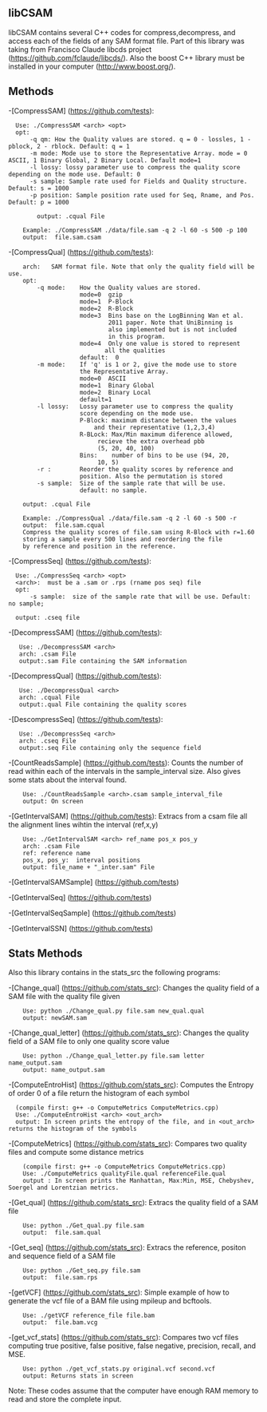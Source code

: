 ## libCSAM

libCSAM contains several C++ codes for compress,decompress, and 
access each of the fields of any SAM format file. Part of this library 
was taking from Francisco Claude libcds project 
(https://github.com/fclaude/libcds/). Also the boost C++ library must 
be installed in your computer (http://www.boost.org/).

## Methods

-[CompressSAM] (https://github.com/tests):

      Use: ./CompressSAM <arch> <opt>
      opt: 
          -q qm: How the Quality values are stored. q = 0 - lossles, 1 - pblock, 2 - rblock. Default: q = 1
          -m mode: Mode use to store the Representative Array. mode = 0 ASCII, 1 Binary Global, 2 Binary Local. Default mode=1
          -l lossy: lossy parameter use to compress the quality score depending on the mode use. Default: 0
          -s sample: Sample rate used for Fields and Quality structure. Default: s = 1000
          -p position: Sample position rate used for Seq, Rname, and Pos. Default: p = 1000
          
          	output: .cqual File

		Example: ./CompressSAM ./data/file.sam -q 2 -l 60 -s 500 -p 100
		output:  file.sam.csam
        

-[CompressQual] (https://github.com/tests):

		arch: 	SAM format file. Note that only the quality field will be use.
		opt: 
			-q mode: 	How the Quality values are stored. 
			  			mode=0 	gzip 
			  	 		mode=1 	P-Block  
			  	 		mode=2 	R-Block
 			  	 		mode=3 	Bins base on the LogBinning Wan et al.
 						       	2011 paper. Note that UniBinning is 
						       	also implemented but is not included 
						       	in this program.  
			   	 		mode=4 	Only one value is stored to represent
						       all the qualities  
			  	 		default:  0
			-m mode: 	If 'q' is 1 or 2, give the mode use to store
 						the Representative Array. 
				 		mode=0 	ASCII 
				 		mode=1 	Binary Global 
				 		mode=2 	Binary Local
				 		default=1
			-l lossy: 	Lossy parameter use to compress the quality
						score depending on the mode use. 
						P-Block: maximum distance between the values
							and their representative (1,2,3,4)
						R-BLock: Max/Min maximum diference allowed,
							 recieve the extra overhead pbb 
							 (5, 20, 40, 100) 
						Bins:    number of bins to be use (94, 20,
							 10, 5)
			-r :     	Reorder the quality scores by reference and
						position. Also the permutation is stored
			-s sample:  Size of the sample rate that will be use.
						default: no sample. 

		output: .cqual File

		Example: ./CompressQual ./data/file.sam -q 2 -l 60 -s 500 -r
		output:  file.sam.cqual
		Compress the quality scores of file.sam using R-Block with r=1.60 
		storing a sample every 500 lines and reordering the file 
		by reference and position in the reference.


-[CompressSeq] (https://github.com/tests):

      Use: ./CompressSeq <arch> <opt>
      <arch>:  must be a .sam or .rps (rname pos seq) file
      opt: 
          -s sample:  size of the sample rate that will be use. Default: no sample;
          
      output: .cseq file

-[DecompressSAM] (https://github.com/tests):

       Use: ./DecompressSAM <arch>
       arch: .csam File
       output:.sam File containing the SAM information


-[DecompressQual] (https://github.com/tests):
    
       Use: ./DecompressQual <arch>
       arch: .cqual File
       output:.qual File containing the quality scores

-[DescompressSeq] (https://github.com/tests):

       Use: ./DecompressSeq <arch>
       arch: .cseq File
       output:.seq File containing only the sequence field

-[CountReadsSample] (https://github.com/tests): Counts the number of read within each of the intervals in the sample_interval size. Also gives some stats about the interval found.

        Use: ./CountReadsSample <arch>.csam sample_interval_file
        output: On screen


-[GetIntervalSAM] (https://github.com/tests): Extracs from a csam file all the alignment lines wihtin the interval (ref,x,y)
    
        Use: ./GetIntervalSAM <arch> ref_name pos_x pos_y
        arch: .csam File
        ref: reference name
        pos_x, pos_y:  interval positions
        output: file_name + "_inter.sam" File

-[GetIntervalSAMSample] (https://github.com/tests)

-[GetIntervalSeq] (https://github.com/tests)

-[GetIntervalSeqSample] (https://github.com/tests)

-[GetIntervalSSN] (https://github.com/tests)


## Stats Methods

Also this library contains in the  stats_src the following programs:


-[Change_qual] (https://github.com/stats_src):	Changes the quality field of a SAM file with the quality file given	

        Use: python ./Change_qual.py file.sam new_qual.qual
        output: newSAM.sam

-[Change_qual_letter] (https://github.com/stats_src): Changes the quality field of a SAM file to only one quality score value

        Use: python ./Change_qual_letter.py file.sam letter name_output.sam
        output: name_output.sam

-[ComputeEntroHist] (https://github.com/stats_src): Computes the Entropy of order 0 of a file return the histogram of each symbol

      (compile first: g++ -o ComputeMetrics ComputeMetrics.cpp)
      Use: ./ComputeEntroHist <arch> <out_arch>
      output: In screen prints the entropy of the file, and in <out_arch> returns the histogram of the symbols

-[ComputeMetrics] (https://github.com/stats_src): Compares two quality files and compute some distance metrics

        (compile first: g++ -o ComputeMetrics ComputeMetrics.cpp)
        Use: ./ComputeMetrics qualityFile.qual referenceFile.qual
        output : In screen prints the Manhattan, Max:Min, MSE, Chebyshev, Soergel and Lorentzian metrics.

-[Get_qual] (https://github.com/stats_src):	Extracs the quality field of a SAM file

        Use: python ./Get_qual.py file.sam
        output:  file.sam.qual


-[Get_seq] (https://github.com/stats_src): Extracs the reference, positon and sequence field of a SAM file

        Use: python ./Get_seq.py file.sam
        output:  file.sam.rps

-[getVCF] (https://github.com/stats_src): Simple example of how to generate the vcf file of a BAM file using mpileup and bcftools.

        Use: ./getVCF reference_file file.bam
        output:  file.bam.vcg

-[get_vcf_stats] (https://github.com/stats_src): Compares two vcf files computing true positive, false positive, false negative, precision, recall, and MSE.

        Use: python ./get_vcf_stats.py original.vcf second.vcf
        output: Returns stats in screen


Note: These codes assume that the computer have enough RAM memory to read and store the complete input.
